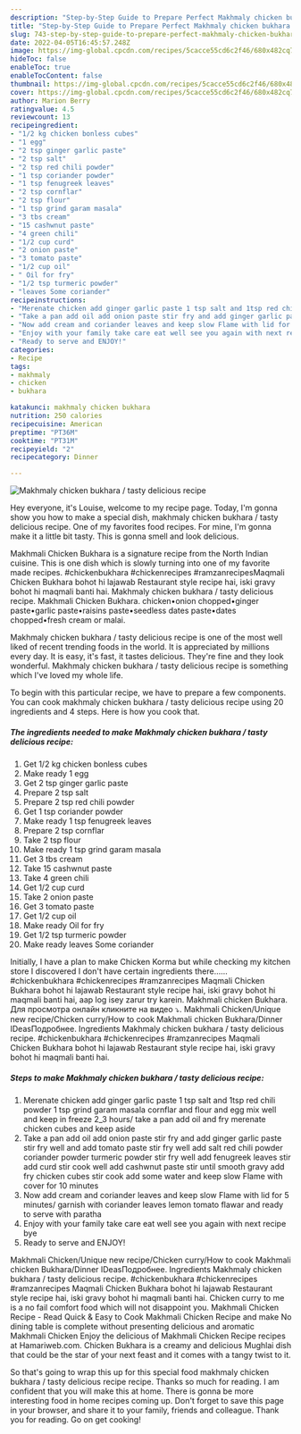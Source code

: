 ```yaml
---
description: "Step-by-Step Guide to Prepare Perfect Makhmaly chicken bukhara / tasty delicious recipe"
title: "Step-by-Step Guide to Prepare Perfect Makhmaly chicken bukhara / tasty delicious recipe"
slug: 743-step-by-step-guide-to-prepare-perfect-makhmaly-chicken-bukhara-tasty-delicious-recipe
date: 2022-04-05T16:45:57.248Z
image: https://img-global.cpcdn.com/recipes/5cacce55cd6c2f46/680x482cq70/makhmaly-chicken-bukhara-tasty-delicious-recipe-recipe-main-photo.jpg
hideToc: false
enableToc: true
enableTocContent: false
thumbnail: https://img-global.cpcdn.com/recipes/5cacce55cd6c2f46/680x482cq70/makhmaly-chicken-bukhara-tasty-delicious-recipe-recipe-main-photo.jpg
cover: https://img-global.cpcdn.com/recipes/5cacce55cd6c2f46/680x482cq70/makhmaly-chicken-bukhara-tasty-delicious-recipe-recipe-main-photo.jpg
author: Marion Berry
ratingvalue: 4.5
reviewcount: 13
recipeingredient:
- "1/2 kg chicken bonless cubes"
- "1 egg"
- "2 tsp ginger garlic paste"
- "2 tsp salt"
- "2 tsp red chili powder"
- "1 tsp coriander powder"
- "1 tsp fenugreek leaves"
- "2 tsp cornflar"
- "2 tsp flour"
- "1 tsp grind garam masala"
- "3 tbs cream"
- "15 cashwnut paste"
- "4 green chili"
- "1/2 cup curd"
- "2 onion paste"
- "3 tomato paste"
- "1/2 cup oil"
- " Oil for fry"
- "1/2 tsp turmeric powder"
- "leaves Some coriander"
recipeinstructions:
- "Merenate chicken add ginger garlic paste 1 tsp salt and 1tsp red chili powder 1 tsp grind garam masala cornflar and flour and egg mix well and keep in freeze 2_3 hours/ take a pan add oil and fry merenate chicken cubes and keep aside"
- "Take a pan add oil add onion paste stir fry and add ginger garlic paste stir fry well and add tomato paste stir fry well add salt red chili powder coriander powder turmeric powder stir fry well add fenugreek leaves stir add curd stir cook well add cashwnut paste stir until smooth gravy add fry chicken cubes stir cook add some water and keep slow Flame with cover for 10 minutes"
- "Now add cream and coriander leaves and keep slow Flame with lid for 5 minutes/ garnish with coriander leaves lemon tomato flawar and ready to serve with paratha"
- "Enjoy with your family take care eat well see you again with next recipe bye"
- "Ready to serve and ENJOY!"
categories:
- Recipe
tags:
- makhmaly
- chicken
- bukhara

katakunci: makhmaly chicken bukhara 
nutrition: 250 calories
recipecuisine: American
preptime: "PT36M"
cooktime: "PT31M"
recipeyield: "2"
recipecategory: Dinner

---
```



![Makhmaly chicken bukhara / tasty delicious recipe](https://img-global.cpcdn.com/recipes/5cacce55cd6c2f46/680x482cq70/makhmaly-chicken-bukhara-tasty-delicious-recipe-recipe-main-photo.jpg)

Hey everyone, it's Louise, welcome to my recipe page. Today, I'm gonna show you how to make a special dish, makhmaly chicken bukhara / tasty delicious recipe. One of my favorites food recipes. For mine, I'm gonna make it a little bit tasty. This is gonna smell and look delicious.

Makhmali Chicken Bukhara is a signature recipe from the North Indian cuisine. This is one dish which is slowly turning into one of my favorite made recipes. #chickenbukhara #chickenrecipes #ramzanrecipesMaqmali Chicken Bukhara bohot hi lajawab Restaurant style recipe hai, iski gravy bohot hi maqmali banti hai. Makhmaly chicken bukhara / tasty delicious recipe. Makhmali Chicken Bukhara. chicken•onion chopped•ginger paste•garlic paste•raisins paste•seedless dates paste•dates chopped•fresh cream or malai.

Makhmaly chicken bukhara / tasty delicious recipe is one of the most well liked of recent trending foods in the world. It is appreciated by millions every day. It is easy, it's fast, it tastes delicious. They're fine and they look wonderful. Makhmaly chicken bukhara / tasty delicious recipe is something which I've loved my whole life.


To begin with this particular recipe, we have to prepare a few components. You can cook makhmaly chicken bukhara / tasty delicious recipe using 20 ingredients and 4 steps. Here is how you cook that.

<!--inarticleads1-->

##### The ingredients needed to make Makhmaly chicken bukhara / tasty delicious recipe:

1. Get 1/2 kg chicken bonless cubes
1. Make ready 1 egg
1. Get 2 tsp ginger garlic paste
1. Prepare 2 tsp salt
1. Prepare 2 tsp red chili powder
1. Get 1 tsp coriander powder
1. Make ready 1 tsp fenugreek leaves
1. Prepare 2 tsp cornflar
1. Take 2 tsp flour
1. Make ready 1 tsp grind garam masala
1. Get 3 tbs cream
1. Take 15 cashwnut paste
1. Take 4 green chili
1. Get 1/2 cup curd
1. Take 2 onion paste
1. Get 3 tomato paste
1. Get 1/2 cup oil
1. Make ready  Oil for fry
1. Get 1/2 tsp turmeric powder
1. Make ready leaves Some coriander


Initially, I have a plan to make Chicken Korma but while checking my kitchen store I discovered I don&#39;t have certain ingredients there…… #chickenbukhara #chickenrecipes #ramzanrecipes Maqmali Chicken Bukhara bohot hi lajawab Restaurant style recipe hai, iski gravy bohot hi maqmali banti hai, aap log isey zarur try karein. Makhmali chicken Bukhara. Для просмотра онлайн кликните на видео ⤵. Makhmali Chicken/Unique new recipe/Chicken curry/How to cook Makhmali chicken Bukhara/Dinner IDeasПодробнее. Ingredients Makhmaly chicken bukhara / tasty delicious recipe. #chickenbukhara #chickenrecipes #ramzanrecipes Maqmali Chicken Bukhara bohot hi lajawab Restaurant style recipe hai, iski gravy bohot hi maqmali banti hai. 

<!--inarticleads2-->

##### Steps to make Makhmaly chicken bukhara / tasty delicious recipe:

1. Merenate chicken add ginger garlic paste 1 tsp salt and 1tsp red chili powder 1 tsp grind garam masala cornflar and flour and egg mix well and keep in freeze 2_3 hours/ take a pan add oil and fry merenate chicken cubes and keep aside
1. Take a pan add oil add onion paste stir fry and add ginger garlic paste stir fry well and add tomato paste stir fry well add salt red chili powder coriander powder turmeric powder stir fry well add fenugreek leaves stir add curd stir cook well add cashwnut paste stir until smooth gravy add fry chicken cubes stir cook add some water and keep slow Flame with cover for 10 minutes
1. Now add cream and coriander leaves and keep slow Flame with lid for 5 minutes/ garnish with coriander leaves lemon tomato flawar and ready to serve with paratha
1. Enjoy with your family take care eat well see you again with next recipe bye
1. Ready to serve and ENJOY!

Makhmali Chicken/Unique new recipe/Chicken curry/How to cook Makhmali chicken Bukhara/Dinner IDeasПодробнее. Ingredients Makhmaly chicken bukhara / tasty delicious recipe. #chickenbukhara #chickenrecipes #ramzanrecipes Maqmali Chicken Bukhara bohot hi lajawab Restaurant style recipe hai, iski gravy bohot hi maqmali banti hai. Chicken curry to me is a no fail comfort food which will not disappoint you. Makhmali Chicken Recipe - Read Quick &amp; Easy to Cook Makhmali Chicken Recipe and make No dining table is complete without presenting delicious and aromatic Makhmali Chicken Enjoy the delicious of Makhmali Chicken Recipe recipes at Hamariweb.com. Chicken Bukhara is a creamy and delicious Mughlai dish that could be the star of your next feast and it comes with a tangy twist to it. 

So that's going to wrap this up for this special food makhmaly chicken bukhara / tasty delicious recipe recipe. Thanks so much for reading. I am confident that you will make this at home. There is gonna be more interesting food in home recipes coming up. Don't forget to save this page in your browser, and share it to your family, friends and colleague. Thank you for reading. Go on get cooking!
